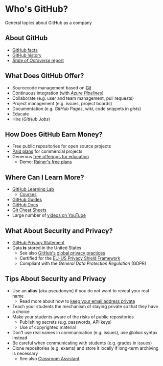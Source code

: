 # Who's GitHub?

General topics about GitHub as a company


## About GitHub

* [GitHub facts](https://github.com/about/facts)
* [GitHub history](https://github.com/about/milestones)
* [*State of Octoverse* report](https://octoverse.github.com/)


## What Does GitHub Offer?

* Sourcecode management based on [Git](https://git-scm.com/)
* Continuous integration (with [*Azure Pipelines*](https://github.com/marketplace/azure-pipelines))
* Collaborate (e.g. user and team management, pull requests)
* Project management (e.g. issues, project boards)
* Documentation (e.g. *GitHub Pages*, wiki, code snippets in *gists*)
* Educate
* Hire (*GitHub Jobs*)


## How Does GitHub Earn Money?

* Free public repositories for open source projects
* [Paid plans](https://github.com/pricing) for commercial projects
* Generous [free offerings for education](https://education.github.com/)
  * Demo: [Rainer's free plans](https://education.github.com/discount_requests/new)


## Where Can I Learn More?

* [GitHub Learning Lab](https://lab.github.com/)
  * [Courses](https://lab.github.com/courses)
* [GitHub Guides](https://guides.github.com/)
* [GitHub Docs](https://help.github.com/)
* [Git Cheat Sheets](https://services.github.com/on-demand/resources/cheatsheets/)
* Large number of [videos on YouTube](https://www.youtube.com/results?search_query=github)


## What About Security and Privacy?

* [GitHub Privacy Statement](https://help.github.com/articles/github-privacy-statement/)
* Data **is** stored in the United States
  * See also [GitHub's global privacy practices](https://help.github.com/articles/github-privacy-statement/#githubs-global-privacy-practices)
  * Certified for the [EU-US Privacy Shield Framework](https://www.privacyshield.gov/)
  * Compliant with the *General Data Protection Regulation* (GDPR)


## Tips About Security and Privacy

* Use an **alias** (aka pseudonym) if you do not want to reveal your real name
  * Read more about how to [keep your email address private](https://help.github.com/articles/about-commit-email-addresses/)
* Teach your students the mechanism of staying private so that they have a choice
* Make your students aware of the risks of public repositories
  * Publishing secrets (e.g. passwords, API keys)
  * Use of copyrighted material
* Don't use real names in communication (e.g. issues), use *@alias* syntax instead
* Be careful when communicating with students (e.g. grades in issues)
* Clone repositories (e.g. exams) and store it locally if long-term archiving is necessary
  * See also [Classroom Assistant](https://classroom.github.com/assistant)
